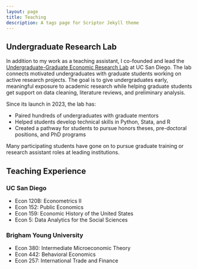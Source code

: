 ```yaml
---
layout: page
title: Teaching
description: A tags page for Scriptor Jekyll theme
---
```

## Undergraduate Research Lab
In addition to my work as a teaching assistant, I co-founded and lead the [Undergraduate-Graduate Economic Research Lab](https://economics.ucsd.edu/undergraduate-program/resources/undergraduate-graduate-research-lab/index.html) at UC San Diego. The lab connects motivated undergraduates with graduate students working on active research projects. The goal is to give undergraduates early, meaningful exposure to academic research while helping graduate students get support on data cleaning, literature reviews, and preliminary analysis.

Since its launch in 2023, the lab has:

+ Paired hundreds of undergraduates with graduate mentors
+ Helped students develop technical skills in Python, Stata, and R
+ Created a pathway for students to pursue honors theses, pre-doctoral positions, and PhD programs

Many participating students have gone on to pursue graduate training or research assistant roles at leading institutions.

## Teaching Experience
### UC San Diego
+ Econ 120B: Econometrics II
+ Econ 152: Public Economics
+ Econ 159: Economic History of the United States
+ Econ 5: Data Analytics for the Social Sciences

### Brigham Young University
+ Econ 380: Intermediate Microeconomic Theory
+ Econ 442: Behavioral Economics
+ Econ 257: International Trade and Finance